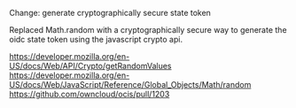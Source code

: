 Change: generate cryptographically secure state token 

Replaced Math.random with a cryptographically secure way to generate the oidc state token using the javascript crypto api. 

https://developer.mozilla.org/en-US/docs/Web/API/Crypto/getRandomValues
https://developer.mozilla.org/en-US/docs/Web/JavaScript/Reference/Global_Objects/Math/random
https://github.com/owncloud/ocis/pull/1203
